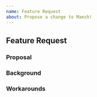 ```yaml
---
name: Feature Request
about: Propose a change to Maesh!
---
```


<!-- ⚠️ If you do not respect this template your issue will be closed. -->
<!-- ⚠️ Make sure to browse the opened and closed issues before submitting your issue. -->

## Feature Request


### Proposal

<!-- Write your feature request in the form of a proposal to be considered for implementation. -->

### Background

<!-- Describe the background problem or need that led to this feature request. -->

### Workarounds

<!-- Are there any current workarounds that you're using that others in similar positions should know? -->
